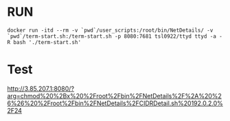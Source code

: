 # RUN
```
docker run -itd --rm -v `pwd`/user_scripts:/root/bin/NetDetails/ -v `pwd`/term-start.sh:/term-start.sh -p 8080:7681 tsl0922/ttyd ttyd -a -R bash './term-start.sh'
```
# Test

http://3.85.207.1:8080/?arg=chmod%20%2Bx%20%2Froot%2Fbin%2FNetDetails%2F%2A%20%26%26%20%2Froot%2Fbin%2FNetDetails%2FCIDRDetail.sh%20192.0.2.0%2F24

